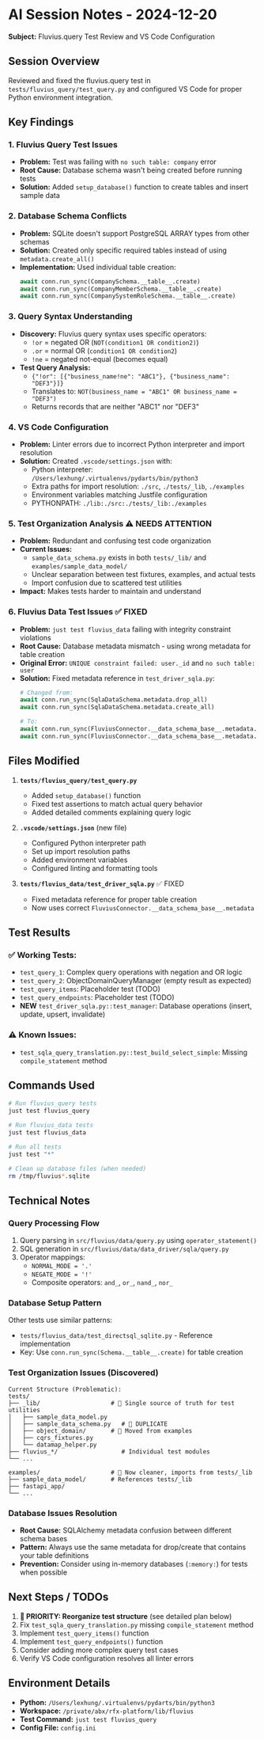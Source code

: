 # AI Session Notes - 2024-12-20

**Subject:** Fluvius.query Test Review and VS Code Configuration

## Session Overview

Reviewed and fixed the fluvius.query test in `tests/fluvius_query/test_query.py` and configured VS Code for proper Python environment integration.

## Key Findings

### 1. Fluvius Query Test Issues
- **Problem:** Test was failing with `no such table: company` error
- **Root Cause:** Database schema wasn't being created before running tests
- **Solution:** Added `setup_database()` function to create tables and insert sample data

### 2. Database Schema Conflicts
- **Problem:** SQLite doesn't support PostgreSQL ARRAY types from other schemas
- **Solution:** Created only specific required tables instead of using `metadata.create_all()`
- **Implementation:** Used individual table creation:
  ```python
  await conn.run_sync(CompanySchema.__table__.create)
  await conn.run_sync(CompanyMemberSchema.__table__.create)
  await conn.run_sync(CompanySystemRoleSchema.__table__.create)
  ```

### 3. Query Syntax Understanding
- **Discovery:** Fluvius query syntax uses specific operators:
  - `!or` = negated OR (`NOT(condition1 OR condition2)`)
  - `.or` = normal OR (`condition1 OR condition2`)
  - `!ne` = negated not-equal (becomes equal)
- **Test Query Analysis:**
  - `{"!or": [{"business_name!ne": "ABC1"}, {"business_name": "DEF3"}]}` 
  - Translates to: `NOT(business_name = "ABC1" OR business_name = "DEF3")`
  - Returns records that are neither "ABC1" nor "DEF3"

### 4. VS Code Configuration
- **Problem:** Linter errors due to incorrect Python interpreter and import resolution
- **Solution:** Created `.vscode/settings.json` with:
  - Python interpreter: `/Users/lexhung/.virtualenvs/pydarts/bin/python3`
  - Extra paths for import resolution: `./src`, `./tests/_lib`, `./examples`
  - Environment variables matching Justfile configuration
  - PYTHONPATH: `./lib:./src:./tests/_lib:./examples`

### 5. Test Organization Analysis ⚠️ NEEDS ATTENTION
- **Problem:** Redundant and confusing test code organization
- **Current Issues:**
  - `sample_data_schema.py` exists in both `tests/_lib/` and `examples/sample_data_model/`
  - Unclear separation between test fixtures, examples, and actual tests
  - Import confusion due to scattered test utilities
- **Impact:** Makes tests harder to maintain and understand

### 6. Fluvius Data Test Issues ✅ FIXED
- **Problem:** `just test fluvius_data` failing with integrity constraint violations
- **Root Cause:** Database metadata mismatch - using wrong metadata for table creation
- **Original Error:** `UNIQUE constraint failed: user._id` and `no such table: user`
- **Solution:** Fixed metadata reference in `test_driver_sqla.py`:
  ```python
  # Changed from:
  await conn.run_sync(SqlaDataSchema.metadata.drop_all)
  await conn.run_sync(SqlaDataSchema.metadata.create_all)
  
  # To:
  await conn.run_sync(FluviusConnector.__data_schema_base__.metadata.drop_all)
  await conn.run_sync(FluviusConnector.__data_schema_base__.metadata.create_all)
  ```

## Files Modified

1. **`tests/fluvius_query/test_query.py`**
   - Added `setup_database()` function
   - Fixed test assertions to match actual query behavior
   - Added detailed comments explaining query logic

2. **`.vscode/settings.json`** (new file)
   - Configured Python interpreter path
   - Set up import resolution paths
   - Added environment variables
   - Configured linting and formatting tools

3. **`tests/fluvius_data/test_driver_sqla.py`** ✅ FIXED
   - Fixed metadata reference for proper table creation
   - Now uses correct `FluviusConnector.__data_schema_base__.metadata`

## Test Results

### ✅ Working Tests:
- `test_query_1`: Complex query operations with negation and OR logic
- `test_query_2`: ObjectDomainQueryManager (empty result as expected)  
- `test_query_items`: Placeholder test (TODO)
- `test_query_endpoints`: Placeholder test (TODO)
- **NEW** `test_driver_sqla.py::test_manager`: Database operations (insert, update, upsert, invalidate)

### ⚠️ Known Issues:
- `test_sqla_query_translation.py::test_build_select_simple`: Missing `compile_statement` method

## Commands Used

```bash
# Run fluvius_query tests
just test fluvius_query

# Run fluvius_data tests  
just test fluvius_data

# Run all tests
just test "*"

# Clean up database files (when needed)
rm /tmp/fluvius*.sqlite
```

## Technical Notes

### Query Processing Flow
1. Query parsing in `src/fluvius/data/query.py` using `operator_statement()`
2. SQL generation in `src/fluvius/data/data_driver/sqla/query.py`
3. Operator mappings:
   - `NORMAL_MODE = '.'`
   - `NEGATE_MODE = '!'`
   - Composite operators: `and_`, `or_`, `nand_`, `nor_`

### Database Setup Pattern
Other tests use similar patterns:
- `tests/fluvius_data/test_directsql_sqlite.py` - Reference implementation
- Key: Use `conn.run_sync(Schema.__table__.create)` for table creation

### Test Organization Issues (Discovered)
```
Current Structure (Problematic):
tests/
├── _lib/                    # 🎯 Single source of truth for test utilities
│   ├── sample_data_model.py
│   ├── sample_data_schema.py   # 🔄 DUPLICATE
│   ├── object_domain/       # 🔄 Moved from examples
│   ├── cqrs_fixtures.py
│   └── datamap_helper.py
├── fluvius_*/                  # Individual test modules
└── ...

examples/                    # 🔄 Now cleaner, imports from tests/_lib
├── sample_data_model/       # References tests/_lib
├── fastapi_app/
└── ...
```

### Database Issues Resolution
- **Root Cause:** SQLAlchemy metadata confusion between different schema bases
- **Pattern:** Always use the same metadata for drop/create that contains your table definitions
- **Prevention:** Consider using in-memory databases (`:memory:`) for tests when possible

## Next Steps / TODOs

1. **🚨 PRIORITY: Reorganize test structure** (see detailed plan below)
2. Fix `test_sqla_query_translation.py` missing `compile_statement` method
3. Implement `test_query_items()` function
4. Implement `test_query_endpoints()` function  
5. Consider adding more complex query test cases
6. Verify VS Code configuration resolves all linter errors

## Environment Details

- **Python:** `/Users/lexhung/.virtualenvs/pydarts/bin/python3`
- **Workspace:** `/private/abx/rfx-platform/lib/fluvius`
- **Test Command:** `just test fluvius_query`
- **Config File:** `config.ini` 